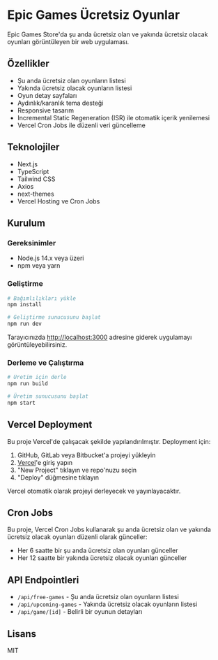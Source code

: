 # Epic Games Ücretsiz Oyunlar

Epic Games Store'da şu anda ücretsiz olan ve yakında ücretsiz olacak oyunları görüntüleyen bir web uygulaması.

## Özellikler

- Şu anda ücretsiz olan oyunların listesi
- Yakında ücretsiz olacak oyunların listesi
- Oyun detay sayfaları
- Aydınlık/karanlık tema desteği
- Responsive tasarım
- Incremental Static Regeneration (ISR) ile otomatik içerik yenilemesi
- Vercel Cron Jobs ile düzenli veri güncelleme

## Teknolojiler

- Next.js
- TypeScript
- Tailwind CSS
- Axios
- next-themes
- Vercel Hosting ve Cron Jobs

## Kurulum

### Gereksinimler

- Node.js 14.x veya üzeri
- npm veya yarn

### Geliştirme

```bash
# Bağımlılıkları yükle
npm install

# Geliştirme sunucusunu başlat
npm run dev
```

Tarayıcınızda [http://localhost:3000](http://localhost:3000) adresine giderek uygulamayı görüntüleyebilirsiniz.

### Derleme ve Çalıştırma

```bash
# Üretim için derle
npm run build

# Üretim sunucusunu başlat
npm start
```

## Vercel Deployment

Bu proje Vercel'de çalışacak şekilde yapılandırılmıştır. Deployment için:

1. GitHub, GitLab veya Bitbucket'a projeyi yükleyin
2. [Vercel](https://vercel.com)'e giriş yapın
3. "New Project" tıklayın ve repo'nuzu seçin
4. "Deploy" düğmesine tıklayın

Vercel otomatik olarak projeyi derleyecek ve yayınlayacaktır.

## Cron Jobs

Bu proje, Vercel Cron Jobs kullanarak şu anda ücretsiz olan ve yakında ücretsiz olacak oyunları düzenli olarak günceller:

- Her 6 saatte bir şu anda ücretsiz olan oyunları günceller
- Her 12 saatte bir yakında ücretsiz olacak oyunları günceller

## API Endpointleri

- `/api/free-games` - Şu anda ücretsiz olan oyunların listesi
- `/api/upcoming-games` - Yakında ücretsiz olacak oyunların listesi
- `/api/game/[id]` - Belirli bir oyunun detayları

## Lisans

MIT 